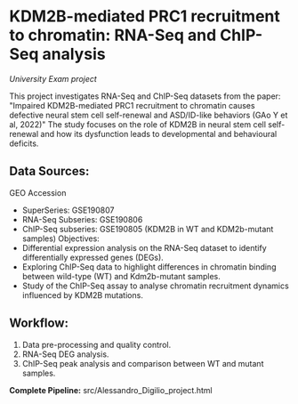 # KDM2B-mediated PRC1 recruitment to chromatin: RNA-Seq and ChIP-Seq analysis
*University Exam project*  

This project investigates RNA-Seq and ChIP-Seq datasets from the paper: "Impaired KDM2B-mediated PRC1 recruitment to chromatin causes defective neural stem cell self-renewal and ASD/ID-like behaviors (GAo Y et al, 2022)"
The study focuses on the role of KDM2B in neural stem cell self-renewal and how its dysfunction leads to developmental and behavioural deficits.

## Data Sources:
GEO Accession 
- SuperSeries: GSE190807
- RNA-Seq Subseries: GSE190806
- ChIP-Seq subseries: GSE190805 (KDM2B in WT and KDM2b-mutant samples)
Objectives:
- Differential expression analysis on the RNA-Seq dataset to identify differentially expressed genes (DEGs).
- Exploring ChIP-Seq data to highlight differences in chromatin binding between wild-type (WT) and Kdm2b-mutant samples.
- Study of the ChIP-Seq assay to analyse chromatin recruitment dynamics influenced by KDM2B mutations.

## Workflow:
1) Data pre-processing and quality control.
2) RNA-Seq DEG analysis.
3) ChIP-Seq peak analysis and comparison between WT and mutant samples.

**Complete Pipeline:** src/Alessandro_Digilio_project.html
